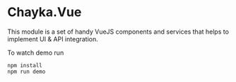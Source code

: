 # Chayka.Vue

This module is a set of handy VueJS components and services that helps to implement UI & API integration.

To watch demo run 
```
npm install
npm run demo
```
